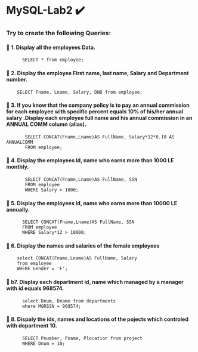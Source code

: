 # MySQL-Lab2 :heavy_check_mark:

### Try to create the following Queries:

   #### :small_blue_diamond: 1. Display all the employees Data.
      
	      SELECT * from employee;
		
   #### :small_blue_diamond: 2. Display the employee First name, last name, Salary and Department number.
    
        SELECT Fname, Lname, Salary, DNO from employee;
           
   #### :small_blue_diamond: 3. If you know that the company policy is to pay an annual commission for each employee with specific percent equals 10% of              his/her annual salary .Display each employee full name and his annual commission in an ANNUAL COMM column (alias).
    
           
           SELECT CONCAT(Fname,Lname)AS FullName, Salary*12*0.10 AS ANNUALCOMM
           FROM employee;

   #### :small_blue_diamond: 4. Display the employees Id, name who earns more than 1000 LE monthly.

           SELECT CONCAT(Fname,Lname)AS FullName, SSN 
           FROM employee 
           WHERE Salary > 1000;

   #### :small_blue_diamond: 5. Display the employees Id, name who earns more than 10000 LE annually.
    
          SELECT CONCAT(Fname,Lname)AS FullName, SSN 
          FROM employee
          WHERE Salary*12 > 10000;

   #### :small_blue_diamond: 6. Display the names and salaries of the female employees 
    
        select CONCAT(Fname,Lname)AS FullName, Salary 
        from employee 
        WHERE Gender = 'F';
		
   #### :small_blue_diamond: b7. Display each department id, name which managed by a manager with id equals 968574.

          select Dnum, Dname from departments	
          where MGRSSN = 968574;
       	
   #### :small_blue_diamond: 8. Dispaly the ids, names and locations of  the pojects which controled with department 10.

          SELECT Pnumber, Pname, Plocation from project 
          WHERE Dnum = 10;
